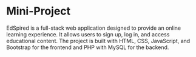 # Mini-Project
EdSpired is a full-stack web application designed to provide an online learning experience. It allows users to sign up, log in, and access educational content. The project is built with HTML, CSS, JavaScript, and Bootstrap for the frontend and PHP with MySQL for the backend.

